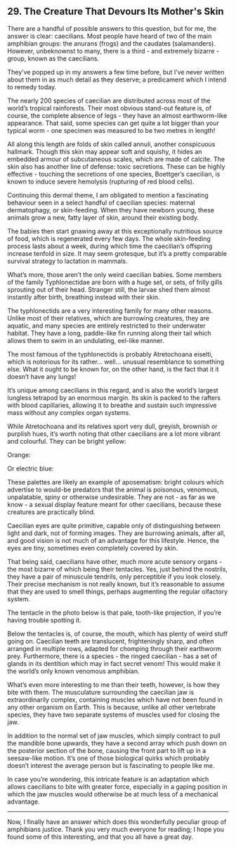 
## 29. The Creature That Devours Its Mother's Skin

There are a handful of possible answers to this question, but for me, the answer is clear: caecilians. Most people have heard of two of the main amphibian groups: the anurans (frogs) and the caudates (salamanders). However, unbeknownst to many, there is a third - and extremely bizarre - group, known as the caecilians.

They’ve popped up in my answers a few time before, but I’ve never written about them in as much detail as they deserve; a predicament which I intend to remedy today.

The nearly 200 species of caecilian are distributed across most of the world’s tropical rainforests. Their most obvious stand-out feature is, of course, the complete absence of legs - they have an almost earthworm-like appearance. That said, some species can get quite a lot bigger than your typical worm - one specimen was measured to be two metres in length!

All along this length are folds of skin called annuli, another conspicuous hallmark. Though this skin may appear soft and squishy, it hides an embedded armour of subcutaneous scales, which are made of calcite. The skin also has another line of defense: toxic secretions. These can be highly effective - touching the secretions of one species, Boettger’s caecilian, is known to induce severe hemolysis (rupturing of red blood cells).

Continuing this dermal theme, I am obligated to mention a fascinating behaviour seen in a select handful of caecilian species: maternal dermatophagy, or skin-feeding. When they have newborn young, these animals grow a new, fatty layer of skin, around their existing body.

The babies then start gnawing away at this exceptionally nutritious source of food, which is regenerated every few days. The whole skin-feeding process lasts about a week, during which time the caecilian’s offspring increase tenfold in size. It may seem grotesque, but it’s a pretty comparable survival strategy to lactation in mammals.

What’s more, those aren’t the only weird caecilian babies. Some members of the family Typhlonectidae are born with a huge set, or sets, of frilly gills sprouting out of their head. Stranger still, the larvae shed them almost instantly after birth, breathing instead with their skin.

The typhlonectids are a very interesting family for many other reasons. Unlike most of their relatives, which are burrowing creatures, they are aquatic, and many species are entirely restricted to their underwater habitat. They have a long, paddle-like fin running along their tail which allows them to swim in an undulating, eel-like manner.

The most famous of the typhlonectids is probably Atretochoana eiselti, which is notorious for its rather… well… unusual resemblance to something else. What it ought to be known for, on the other hand, is the fact that it it doesn’t have any lungs!

It’s unique among caecilians in this regard, and is also the world’s largest lungless tetrapod by an enormous margin. Its skin is packed to the rafters with blood capillaries, allowing it to breathe and sustain such impressive mass without any complex organ systems.

While Atretochoana and its relatives sport very dull, greyish, brownish or purplish hues, it’s worth noting that other caecilians are a lot more vibrant and colourful. They can be bright yellow:

Orange:

Or electric blue:

These palettes are likely an example of aposematism: bright colours which advertise to would-be predators that the animal is poisonous, venomous, unpalatable, spiny or otherwise undesirable. They are not - as far as we know - a sexual display feature meant for other caecilians, because these creatures are practically blind.

Caecilian eyes are quite primitive, capable only of distinguishing between light and dark, not of forming images. They are burrowing animals, after all, and good vision is not much of an advantage for this lifestyle. Hence, the eyes are tiny, sometimes even completely covered by skin.

That being said, caecilians have other, much more acute sensory organs - the most bizarre of which being their tentacles. Yes, just behind the nostrils, they have a pair of minuscule tendrils, only perceptible if you look closely. Their precise mechanism is not really known, but it’s reasonable to assume that they are used to smell things, perhaps augmenting the regular olfactory system.

The tentacle in the photo below is that pale, tooth-like projection, if you’re having trouble spotting it.

Below the tentacles is, of course, the mouth, which has plenty of weird stuff going on. Caecilian teeth are translucent, frighteningly sharp, and often arranged in multiple rows, adapted for chomping through their earthworm prey. Furthermore, there is a species - the ringed caecilian - has a set of glands in its dentition which may in fact secret venom! This would make it the world’s only known venomous amphibian.

What’s even more interesting to me than their teeth, however, is how they bite with them. The musculature surrounding the caecilian jaw is extraordinarily complex, containing muscles which have not been found in any other organism on Earth. This is because, unlike all other vertebrate species, they have two separate systems of muscles used for closing the jaw.

In addition to the normal set of jaw muscles, which simply contract to pull the mandible bone upwards, they have a second array which push down on the posterior section of the bone, causing the front part to lift up in a seesaw-like motion. It’s one of those biological quirks which probably doesn’t interest the average person but is fascinating to people like me.

In case you’re wondering, this intricate feature is an adaptation which allows caecilians to bite with greater force, especially in a gaping position in which the jaw muscles would otherwise be at much less of a mechanical advantage.

* * *

Now, I finally have an answer which does this wonderfully peculiar group of amphibians justice. Thank you very much everyone for reading; I hope you found some of this interesting, and that you all have a great day.

